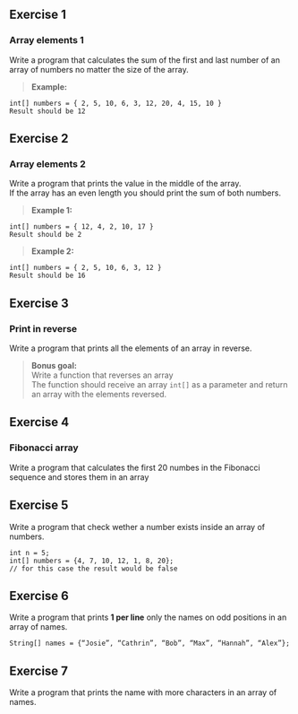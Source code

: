 ## Exercise 1
### Array elements 1
Write a program that calculates the sum of the first and last number of an array of numbers no matter the size of the array.
> **Example:**<br />
```
int[] numbers = { 2, 5, 10, 6, 3, 12, 20, 4, 15, 10 }
Result should be 12
```

## Exercise 2
### Array elements 2
Write a program that prints the value in the middle of the array.<br>
If the array has an even length you should print the sum of both numbers.
> **Example 1:**<br />
```
int[] numbers = { 12, 4, 2, 10, 17 }
Result should be 2
```
> **Example 2:**<br />
```
int[] numbers = { 2, 5, 10, 6, 3, 12 }
Result should be 16
```

## Exercise 3
### Print in reverse
Write a program that prints all the elements of an array in reverse.
> **Bonus goal:**<br />
> Write a function that reverses an array<br>
> The function should receive an array `int[]` as a parameter and return an array with the elements reversed.

## Exercise 4
### Fibonacci array
Write a program that calculates the first 20 numbes in the Fibonacci sequence and stores them in an array

## Exercise 5
Write a program that check wether a number exists inside an array of numbers.
```
int n = 5;
int[] numbers = {4, 7, 10, 12, 1, 8, 20};
// for this case the result would be false
```

## Exercise 6
Write a program that prints **1 per line** only the names on odd positions in an array of names.
```
String[] names = {“Josie”, “Cathrin”, “Bob”, “Max”, “Hannah”, “Alex”};
```

## Exercise 7
Write a program that prints the name with more characters in an array of names.
